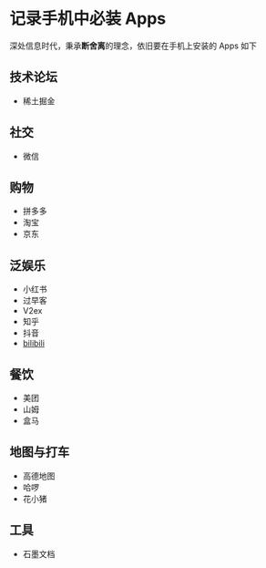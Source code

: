 # 记录手机中必装 Apps

深处信息时代，秉承**断舍离**的理念，依旧要在手机上安装的 Apps 如下

## 技术论坛

- 稀土掘金

## 社交

- 微信

## 购物

- 拼多多
- 淘宝
- 京东

## 泛娱乐

- 小红书
- 过早客
- V2ex
- 知乎
- 抖音
- [bilibili](https://www.bilibili.com/)

## 餐饮

- 美团
- 山姆
- 盒马

## 地图与打车

- 高德地图
- 哈啰
- 花小猪

## 工具

- 石墨文档
